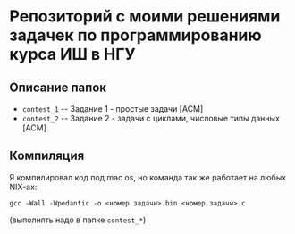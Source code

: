 # Репозиторий с моими решениями задачек по программированию курса ИШ в НГУ

## Описание папок
 - `contest_1` -- Задание 1 - простые задачи [ACM]
 - `contest_2` -- Задание 2 - задачи с циклами, числовые типы данных [ACM]

## Компиляция
Я компилировал код под mac os, но команда так же работает на любых NIX-ах:
```
gcc -Wall -Wpedantic -o <номер задачи>.bin <номер задачи>.c
```
(выполнять надо в папке `contest_*`)

